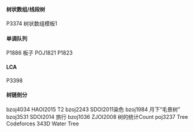 #### 树状数组/线段树

P3374 树状数组模板1





#### 单调队列

P1886  板子
POJ1821
P1823



#### LCA

P3398



#### 树链剖分

bzoj4034 HAOI2015 T2
bzoj2243 SDOI2011染色
bzoj1984 月下“毛景树”
bzoj3531 SDOI2014 旅行
bzoj1036 ZJOI2008 树的统计Count
poj3237 Tree
Codeforces 343D Water Tree


